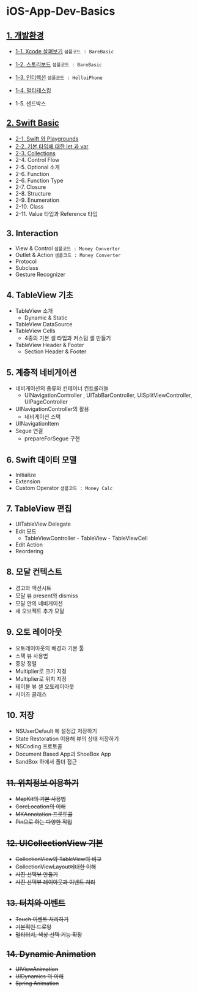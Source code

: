 # iOS-App-Dev-Basics

## [1. 개발환경](https://github.com/CodersHigh/iOS-App-Dev-Basics/blob/master/chapter1.md)
* [1-1. Xcode 살펴보기](https://github.com/CodersHigh/iOS-App-Dev-Basics/blob/master/chapter1.md#1-1-xcode-살펴보기) `샘플코드 : BareBasic`
* [1-2. 스토리보드](https://github.com/CodersHigh/iOS-App-Dev-Basics/blob/master/chapter1.md#1-2-스토리보드) `샘플코드 : BareBasic`

* [1-3. 인터렉션](https://github.com/CodersHigh/iOS-App-Dev-Basics/blob/master/chapter1.md#1-3-인터렉션) `샘플코드 : HelloiPhone`
* [1-4. 멀티테스킹](https://github.com/CodersHigh/iOS-App-Dev-Basics/blob/master/chapter1.md#1-3-멀티테스킹)
* 1-5. 샌드박스



## [2. Swift Basic](https://github.com/CodersHigh/iOS-App-Dev-Basics/blob/master/chapter2.md)
* [2-1. Swift 와 Playgrounds](https://github.com/CodersHigh/iOS-App-Dev-Basics/blob/master/chapter2.md#2-1-swift-와-playgrounds)
* [2-2. 기본 타입에 대한 let 과 var](https://github.com/CodersHigh/iOS-App-Dev-Basics/blob/master/chapter2.md#2-2-기본-타입에-대한-let-과-var)
* [2-3. Collections](https://github.com/CodersHigh/iOS-App-Dev-Basics/blob/master/chapter2.md#2-3-collections)
* 2-4. Control Flow
* 2-5. Optional 소개
* 2-6. Function
* 2-6. Function Type
* 2-7. Closure
* 2-8. Structure
* 2-9. Enumeration
* 2-10. Class
* 2-11. Value 타입과 Reference 타입

## 3. Interaction
* View & Control `샘플코드 : Money Converter`
* Outlet & Action `샘플코드 : Money Converter`
* Protocol
* Subclass
* Gesture Recognizer

## 4. TableView 기초
* TableView 소개
  * Dynamic & Static
* TableView DataSource
* TableView Cells
  * 4종의 기본 셀 타입과 커스텀 셀 만들기
* TableView Header & Footer
  * Section Header & Footer

## 5. 계층적 네비게이션
* 네비게이션의 종류와 컨테이너 컨트롤러들
  * UINavigationController , UITabBarController, UISplitViewController, UIPageController
* UINavigationController의 활용
  * 네비게이션 스택
* UINavigationItem
* Segue 연결
  * prepareForSegue 구현

## 6. Swift 데이터 모델
* Initialize
* Extension
* Custom Operator `샘플코드 : Money Calc`

## 7. TableView 편집
* UITableView Delegate
* Edit 모드
  * TableViewController - TableView - TableViewCell
* Edit Action
* Reordering

## 8. 모달 컨텍스트
* 경고와 액션시트
* 모달 뷰 present와 dismiss
* 모달 안의 네비게이션
* 새 오브젝트 추가 모달

## 9. 오토 레이아웃
* 오토레이아웃의 배경과 기본 툴
* 스택 뷰 사용법
* 중앙 정렬
* Multiplier로 크기 지정
* Multiplier로 위치 지정
* 테이블 뷰 셀 오토레이아웃
* 사이즈 클래스

## 10. 저장
* NSUserDefault 에 설정값 저장하기
* State Restoration 이용해 뷰의 상태 저장하기
* NSCoding 프로토콜
* Document Based App과 ShoeBox App
* SandBox 하에서 폴더 접근












## ~~11. 위치정보 이용하기~~
* ~~MapKit의 기본 사용법~~
* ~~CoreLocation의 이해~~
* ~~MKAnnotation 프로토콜~~
* ~~Pin으로 하는 다양한 작업~~

## ~~12. UICollectionView 기본~~
* ~~CollectionView와 TableView의 비교~~
* ~~CollectionViewLayout에대한 이해~~
* ~~사진 선택뷰 만들기~~
* ~~사진 선택뷰 레이아웃과 이벤트 처리~~

## ~~13. 터치와 이벤트~~
* ~~Touch 이벤트 처리하기~~
* ~~기본적인 드로잉~~
* ~~멀티터치, 색상 선택 기능 확장~~

## ~~14. Dynamic Animation~~
* ~~UIViewAnimation~~
* ~~UIDynamics 의 이해~~
* ~~Spring Animation~~
